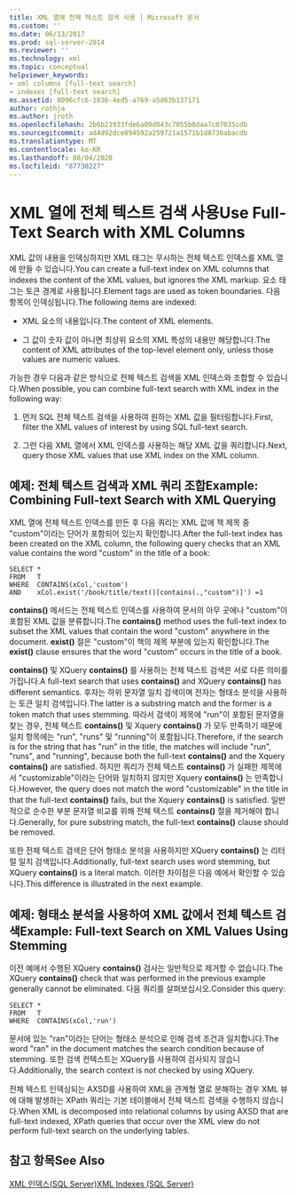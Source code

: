 ```yaml
---
title: XML 열에 전체 텍스트 검색 사용 | Microsoft 문서
ms.custom: ''
ms.date: 06/13/2017
ms.prod: sql-server-2014
ms.reviewer: ''
ms.technology: xml
ms.topic: conceptual
helpviewer_keywords:
- xml columns [full-text search]
- indexes [full-text search]
ms.assetid: 8096cfc6-1836-4ed5-a769-a5d63b137171
author: rothja
ms.author: jroth
ms.openlocfilehash: 2b6b23933fde6a09d043c7055b0daa7c07035cdb
ms.sourcegitcommit: ad4d92dce894592a259721a1571b1d8736abacdb
ms.translationtype: MT
ms.contentlocale: ko-KR
ms.lasthandoff: 08/04/2020
ms.locfileid: "87730227"
---
```

# <a name="use-full-text-search-with-xml-columns"></a><span data-ttu-id="b53f9-102">XML 열에 전체 텍스트 검색 사용</span><span class="sxs-lookup"><span data-stu-id="b53f9-102">Use Full-Text Search with XML Columns</span></span>
  <span data-ttu-id="b53f9-103">XML 값의 내용을 인덱싱하지만 XML 태그는 무시하는 전체 텍스트 인덱스를 XML 열에 만들 수 있습니다.</span><span class="sxs-lookup"><span data-stu-id="b53f9-103">You can create a full-text index on XML columns that indexes the content of the XML values, but ignores the XML markup.</span></span> <span data-ttu-id="b53f9-104">요소 태그는 토큰 경계로 사용됩니다.</span><span class="sxs-lookup"><span data-stu-id="b53f9-104">Element tags are used as token boundaries.</span></span> <span data-ttu-id="b53f9-105">다음 항목이 인덱싱됩니다.</span><span class="sxs-lookup"><span data-stu-id="b53f9-105">The following items are indexed:</span></span>  
  
-   <span data-ttu-id="b53f9-106">XML 요소의 내용입니다.</span><span class="sxs-lookup"><span data-stu-id="b53f9-106">The content of XML elements.</span></span>  
  
-   <span data-ttu-id="b53f9-107">그 값이 숫자 값이 아니면 최상위 요소의 XML 특성의 내용만 해당합니다.</span><span class="sxs-lookup"><span data-stu-id="b53f9-107">The content of XML attributes of the top-level element only, unless those values are numeric values.</span></span>  
  
 <span data-ttu-id="b53f9-108">가능한 경우 다음과 같은 방식으로 전체 텍스트 검색을 XML 인덱스와 조합할 수 있습니다.</span><span class="sxs-lookup"><span data-stu-id="b53f9-108">When possible, you can combine full-text search with XML index in the following way:</span></span>  
  
1.  <span data-ttu-id="b53f9-109">먼저 SQL 전체 텍스트 검색을 사용하여 원하는 XML 값을 필터링합니다.</span><span class="sxs-lookup"><span data-stu-id="b53f9-109">First, filter the XML values of interest by using SQL full-text search.</span></span>  
  
2.  <span data-ttu-id="b53f9-110">그런 다음 XML 열에서 XML 인덱스를 사용하는 해당 XML 값을 쿼리합니다.</span><span class="sxs-lookup"><span data-stu-id="b53f9-110">Next, query those XML values that use XML index on the XML column.</span></span>  
  
## <a name="example-combining-full-text-search-with-xml-querying"></a><span data-ttu-id="b53f9-111">예제: 전체 텍스트 검색과 XML 쿼리 조합</span><span class="sxs-lookup"><span data-stu-id="b53f9-111">Example: Combining Full-text Search with XML Querying</span></span>  
 <span data-ttu-id="b53f9-112">XML 열에 전체 텍스트 인덱스를 만든 후 다음 쿼리는 XML 값에 책 제목 중 "custom"이라는 단어가 포함되어 있는지 확인합니다.</span><span class="sxs-lookup"><span data-stu-id="b53f9-112">After the full-text index has been created on the XML column, the following query checks that an XML value contains the word "custom" in the title of a book:</span></span>  
  
```  
SELECT *   
FROM   T   
WHERE  CONTAINS(xCol,'custom')   
AND    xCol.exist('/book/title/text()[contains(.,"custom")]') =1  
```  
  
 <span data-ttu-id="b53f9-113">**contains()** 메서드는 전체 텍스트 인덱스를 사용하여 문서의 아무 곳에나 "custom"이 포함된 XML 값을 분류합니다.</span><span class="sxs-lookup"><span data-stu-id="b53f9-113">The **contains()** method uses the full-text index to subset the XML values that contain the word "custom" anywhere in the document.</span></span> <span data-ttu-id="b53f9-114">**exist()** 절은 "custom"이 책의 제목 부분에 있는지 확인합니다.</span><span class="sxs-lookup"><span data-stu-id="b53f9-114">The **exist()** clause ensures that the word "custom" occurs in the title of a book.</span></span>  
  
 <span data-ttu-id="b53f9-115">**contains()** 및 XQuery **contains()** 를 사용하는 전체 텍스트 검색은 서로 다른 의미를 가집니다.</span><span class="sxs-lookup"><span data-stu-id="b53f9-115">A full-text search that uses **contains()** and XQuery **contains()** has different semantics.</span></span> <span data-ttu-id="b53f9-116">후자는 하위 문자열 일치 검색이며 전자는 형태소 분석을 사용하는 토큰 일치 검색입니다.</span><span class="sxs-lookup"><span data-stu-id="b53f9-116">The latter is a substring match and the former is a token match that uses stemming.</span></span> <span data-ttu-id="b53f9-117">따라서 검색이 제목에 "run"이 포함된 문자열을 찾는 경우, 전체 텍스트 **contains()** 및 Xquery **contains()** 가 모두 만족하기 때문에 일치 항목에는 "run", "runs" 및 "running"이 포함됩니다.</span><span class="sxs-lookup"><span data-stu-id="b53f9-117">Therefore, if the search is for the string that has "run" in the title, the matches will include "run", "runs", and "running", because both the full-text **contains()** and the Xquery **contains()** are satisfied.</span></span> <span data-ttu-id="b53f9-118">하지만 쿼리가 전체 텍스트 **contains()** 가 실패한 제목에서 "customizable"이라는 단어와 일치하지 않지만 Xquery **contains()** 는 만족합니다.</span><span class="sxs-lookup"><span data-stu-id="b53f9-118">However, the query does not match the word "customizable" in the title in that the full-text **contains()** fails, but the Xquery **contains()** is satisfied.</span></span> <span data-ttu-id="b53f9-119">일반적으로 순수한 부분 문자열 비교를 위해 전체 텍스트 **contains()** 절을 제거해야 합니다.</span><span class="sxs-lookup"><span data-stu-id="b53f9-119">Generally, for pure substring match, the full-text **contains()** clause should be removed.</span></span>  
  
 <span data-ttu-id="b53f9-120">또한 전체 텍스트 검색은 단어 형태소 분석을 사용하지만 XQuery **contains()** 는 리터럴 일치 검색입니다.</span><span class="sxs-lookup"><span data-stu-id="b53f9-120">Additionally, full-text search uses word stemming, but XQuery **contains()** is a literal match.</span></span> <span data-ttu-id="b53f9-121">이러한 차이점은 다음 예에서 확인할 수 있습니다.</span><span class="sxs-lookup"><span data-stu-id="b53f9-121">This difference is illustrated in the next example.</span></span>  
  
## <a name="example-full-text-search-on-xml-values-using-stemming"></a><span data-ttu-id="b53f9-122">예제: 형태소 분석을 사용하여 XML 값에서 전체 텍스트 검색</span><span class="sxs-lookup"><span data-stu-id="b53f9-122">Example: Full-text Search on XML Values Using Stemming</span></span>  
 <span data-ttu-id="b53f9-123">이전 예에서 수행된 XQuery **contains()** 검사는 일반적으로 제거할 수 없습니다.</span><span class="sxs-lookup"><span data-stu-id="b53f9-123">The XQuery **contains()** check that was performed in the previous example generally cannot be eliminated.</span></span> <span data-ttu-id="b53f9-124">다음 쿼리를 살펴보십시오.</span><span class="sxs-lookup"><span data-stu-id="b53f9-124">Consider this query:</span></span>  
  
```  
SELECT *   
FROM   T   
WHERE  CONTAINS(xCol,'run')   
```  
  
 <span data-ttu-id="b53f9-125">문서에 있는 "ran"이라는 단어는 형태소 분석으로 인해 검색 조건과 일치합니다.</span><span class="sxs-lookup"><span data-stu-id="b53f9-125">The word "ran" in the document matches the search condition because of stemming.</span></span> <span data-ttu-id="b53f9-126">또한 검색 컨텍스트는 XQuery를 사용하여 검사되지 않습니다.</span><span class="sxs-lookup"><span data-stu-id="b53f9-126">Additionally, the search context is not checked by using XQuery.</span></span>  
  
 <span data-ttu-id="b53f9-127">전체 텍스트 인덱싱되는 AXSD를 사용하여 XML을 관계형 열로 분해하는 경우 XML 뷰에 대해 발생하는 XPath 쿼리는 기본 테이블에서 전체 텍스트 검색을 수행하지 않습니다.</span><span class="sxs-lookup"><span data-stu-id="b53f9-127">When XML is decomposed into relational columns by using AXSD that are full-text indexed, XPath queries that occur over the XML view do not perform full-text search on the underlying tables.</span></span>  
  
## <a name="see-also"></a><span data-ttu-id="b53f9-128">참고 항목</span><span class="sxs-lookup"><span data-stu-id="b53f9-128">See Also</span></span>  
 [<span data-ttu-id="b53f9-129">XML 인덱스&#40;SQL Server&#41;</span><span class="sxs-lookup"><span data-stu-id="b53f9-129">XML Indexes &#40;SQL Server&#41;</span></span>](xml-indexes-sql-server.md)  
  
  
